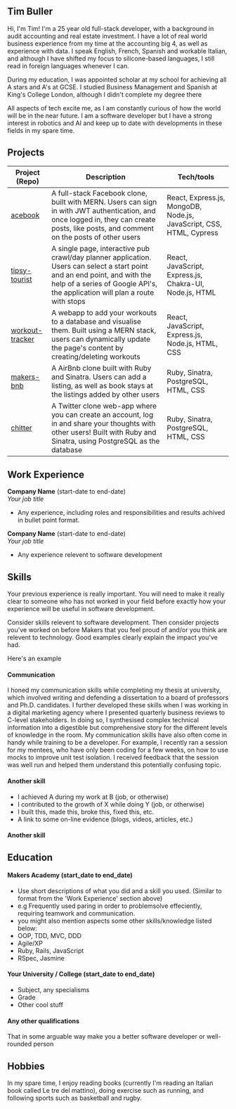 ## Tim Buller

Hi, I'm Tim! I'm a 25 year old full-stack developer, with a background in audit accounting and real estate investment. I have a lot of real world business experience from my time at the accounting big 4, as well as experience with data. I speak English, French, Spanish and workable Italian, and although I have shifted my focus to silicone-based languages, I still read in foreign languages whenever I can.

During my education, I was appointed scholar at my school for achieving all A stars and A's at GCSE. I studied Business Management and Spanish at King's College London, although I didn't complete my degree there

All aspects of tech excite me, as I am constantly curious of how the world will be in the near future. I am a software developer but I have a strong interest in robotics and AI and keep up to date with developments in these fields in my spare time.
## Projects

| Project (Repo)                                | Description       | Tech/tools        |
| ---------------------------- | ----------------- | ----------------- |
| [acebook](https://github.com/tbuller/acebook-hybrid.git)            | A full-stack Facebook clone, built with MERN. Users can sign in with JWT authentication, and once logged in, they can create posts, like posts, and comment on the posts of other users | React, Express.js, MongoDB, Node.js, JavaScript, CSS, HTML, Cypress |
| [tipsy-tourist](https://github.com/tbuller/tipsy-tourist.git) | A single page, interactive pub crawl/day planner application. Users can select a start point and an end point, and with the help of a series of Google API's, the application will plan a route with stops | React, JavaScript, Express.js, Chakra-UI, Node.js, HTML              |
| [workout-tracker](https://github.com/tbuller/mern-stack.git) | A webapp to add your workouts to a database and visualise them. Built using a MERN stack, users can dynamically update the page's content by creating/deleting workouts |   React, JavaScript, Express.js, Node.js, HTML, CSS            |
| [makers-bnb](https://github.com/tbuller/makers-bnb.git) | A AirBnb clone built with Ruby and Sinatra. Users can add a listing, as well as book stays at the listings added by other users | Ruby, Sinatra, PostgreSQL, HTML, CSS              |
| [chitter](https://github.com/tbuller/chitter-challenge.git) | A Twitter clone web-app where you can create an account, log in and share your thoughts with other users! Built with Ruby and Sinatra, using PostgreSQL as the database | Ruby, Sinatra, PostgreSQL, HTML, CSS              |
## Work Experience

**Company Name** (start-date to end-date)  
_Your job title_

- Any experience, including roles and responsibilities and results achived in bullet point format.

**Company Name** (start-date to end-date)  
_Your job title_

- Any experience relevent to software development

## Skills

Your previous experience is really important. You will need to make it really clear to someone who has not worked in your field before exactly how your experience will be useful in software development.

Consider skills relevent to software development. Then consider projects you've worked on before Makers that you feel proud of and/or you think are relevent to technology. Good examples clearly explain the impact you've had. 


Here's an example

#### Communication
I honed my communication skills while completing my thesis at university, which involved writing and defending a dissertation to a board of professors and Ph.D. candidates. I further developed these skills when I was working in a digital marketing agency where I presented quarterly business reviews to C-level stakeholders. In doing so, I synthesised complex technical information into a digestible but comprehensive story for the different levels of knowledge in the room. My communication skills have also often come in handy while training to be a developer. For example, I recently ran a session for my mentees, who have only been coding for a few weeks, on how to use mocks to improve unit test isolation. I received feedback that the session was well run and helped them understand this potentially confusing topic.

#### Another skill

- I achieved A during my work at B (job, or otherwise)
- I contributed to the growth of X while doing Y (job, or otherwise)
- I built this, made this, broke this, fixed this, etc.
- A link to some on-line evidence (blogs, videos, articles, etc.)

#### Another skill


## Education

#### Makers Academy (start_date to end_date)
- Use short descriptions of what you did and a skill you used. (Similar to format from the 'Work Experience' section above)
- e.g Frequently used paring in order to problemsolve effeciently, requiring teamwork and communication.
- you might also mention aspects some other skills/knowledge listed below: 
- OOP, TDD, MVC, DDD
- Agile/XP
- Ruby, Rails, JavaScript
- RSpec, Jasmine

#### Your University / College (start_date to end_date)

- Subject, any specialisms
- Grade
- Other cool stuff

#### Any other qualifications

That in some arguable way make you a better software developer or well-rounded person

## Hobbies

In my spare time, I enjoy reading books (currently I'm reading an Italian book called Le tre del mattino), doing exercise such as running, and following sports such as basketball and rugby.
